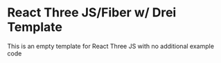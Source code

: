 # React Three JS/Fiber w/ Drei Template

This is an empty template for React Three JS with no additional example code